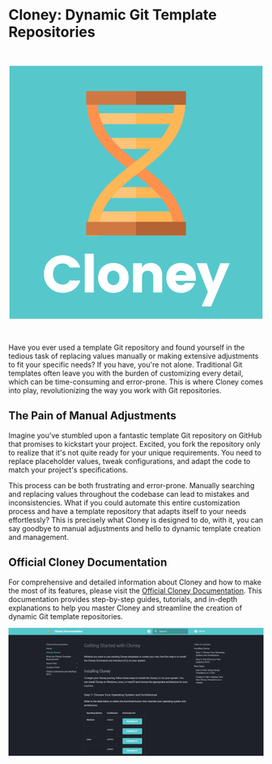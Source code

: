 # Cloney: Dynamic Git Template Repositories

<br>
<p align="center">
  <img src="images/cloney-logo.png">
</p>
<br>

Have you ever used a template Git repository and found yourself in the tedious task of replacing values manually or making extensive adjustments to fit your specific needs? If you have, you're not alone. Traditional Git templates often leave you with the burden of customizing every detail, which can be time-consuming and error-prone. This is where Cloney comes into play, revolutionizing the way you work with Git repositories.

## The Pain of Manual Adjustments

Imagine you've stumbled upon a fantastic template Git repository on GitHub that promises to kickstart your project. Excited, you fork the repository only to realize that it's not quite ready for your unique requirements. You need to replace placeholder values, tweak configurations, and adapt the code to match your project's specifications.

This process can be both frustrating and error-prone. Manually searching and replacing values throughout the codebase can lead to mistakes and inconsistencies. What if you could automate this entire customization process and have a template repository that adapts itself to your needs effortlessly? This is precisely what Cloney is designed to do, with it, you can say goodbye to manual adjustments and hello to dynamic template creation and management.

## Official Cloney Documentation

For comprehensive and detailed information about Cloney and how to make the most of its features, please visit the [Official Cloney Documentation](https://arthursudbrackibarra.github.io/cloney-documentation/). This documentation provides step-by-step guides, tutorials, and in-depth explanations to help you master Cloney and streamline the creation of dynamic Git template repositories.

![Cloney Documentation](images/cloney-documentation.png)
